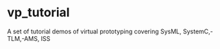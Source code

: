 # vp_tutorial
A set of tutorial demos of virtual prototyping covering SysML, SystemC,-TLM,-AMS, ISS 

